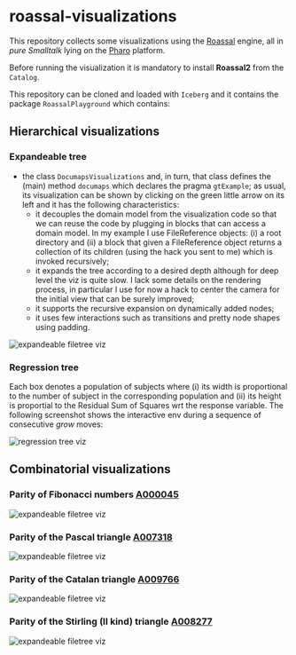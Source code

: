 # roassal-visualizations

This repository collects some visualizations using the [Roassal](http://agilevisualization.com/) 
engine, all in *pure Smalltalk* lying on the [Pharo](http://pharo.org/) platform.

Before running the visualization it is mandatory to install __Roassal2__ from the `Catalog`.

This repository can be cloned and loaded with `Iceberg` and it contains the package `RoassalPlayground` which contains:

## Hierarchical visualizations

### Expandeable tree
- the class `DocumapsVisualizations` and, in turn, that class defines the (main) method `documaps` which declares the pragma `gtExample`; as usual, its visualization can be shown by clicking on the green little arrow on its left and it has the following characteristics:
  - it decouples the domain model from the visualization code so that we can reuse the code by plugging in blocks that can access a domain model. In my example I use FileReference objects: (i) a root directory and (ii) a block that given a FileReference object returns a collection of its children (using the hack you sent to me) which is invoked recursively;
  - it expands the tree according to a desired depth although for deep level the viz is quite slow. I lack some details on the rendering process, in particular I use for now a hack to center the camera for the initial view that can be surely improved;
  - it supports the recursive expansion on dynamically added nodes;
  - it uses few interactions such as transitions and pretty node shapes using padding.
  
![expandeable filetree viz](https://github.com/massimo-nocentini/roassal-visualizations/blob/master/filetree.svg)

### Regression tree
Each box denotes a population of subjects where (i) its width is proportional to the number of subject in the corresponding
population and (ii) its height is proportial to the Residual Sum of Squares wrt the response variable. The following screenshot shows the interactive env during a sequence of consecutive *grow* moves:

![regression tree viz](https://github.com/massimo-nocentini/roassal-visualizations/blob/master/regression-tree-during-grow-moves.png)

## Combinatorial visualizations

### Parity of Fibonacci numbers [A000045](https://oeis.org/A000045)
![expandeable filetree viz](https://github.com/massimo-nocentini/roassal-visualizations/blob/master/fibonacci.svg)

### Parity of the Pascal triangle [A007318](https://oeis.org/A007318)
![expandeable filetree viz](https://github.com/massimo-nocentini/roassal-visualizations/blob/master/pascal.svg)

### Parity of the Catalan triangle [A009766](https://oeis.org/A009766)
![expandeable filetree viz](https://github.com/massimo-nocentini/roassal-visualizations/blob/master/catalan.svg)

### Parity of the Stirling (II kind) triangle [A008277](https://oeis.org/A008277)
![expandeable filetree viz](https://github.com/massimo-nocentini/roassal-visualizations/blob/master/stirlingII.svg)


